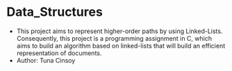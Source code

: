 # Data_Structures
*  This project aims to represent higher-order paths by using Linked-Lists. Consequently, this project is a programming assignment in C, which aims to build an algorithm based on linked-lists that will build an efficient representation of documents. 
* Author: Tuna Cinsoy
